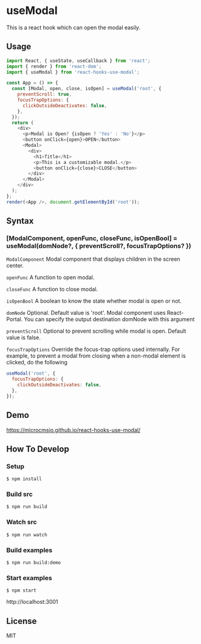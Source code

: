 # useModal

This is a react hook which can open the modal easily.

## Usage

```javascript
import React, { useState, useCallback } from 'react';
import { render } from 'react-dom';
import { useModal } from 'react-hooks-use-modal';

const App = () => {
  const [Modal, open, close, isOpen] = useModal('root', {
    preventScroll: true,
    focusTrapOptions: {
      clickOutsideDeactivates: false,
    },
  });
  return (
    <div>
      <p>Modal is Open? {isOpen ? 'Yes' : 'No'}</p>
      <button onClick={open}>OPEN</button>
      <Modal>
        <div>
          <h1>Title</h1>
          <p>This is a customizable modal.</p>
          <button onClick={close}>CLOSE</button>
        </div>
      </Modal>
    </div>
  );
};
render(<App />, document.getElementById('root'));
```

## Syntax

### [ModalComponent, openFunc, closeFunc, isOpenBool] = useModal(domNode?, { preventScroll?, focusTrapOptions? })

`ModalComponent`
Modal component that displays children in the screen center.

`openFunc`
A function to open modal.

`closeFunc`
A function to close modal.

`isOpenBool`
A boolean to know the state whether modal is open or not.

`domNode`
Optional.
Default value is 'root'.
Modal component uses React-Portal.
You can specify the output destination domNode with this argument

`preventScroll`
Optional to prevent scrolling while modal is open.
Default value is false.

`focusTrapOptions`
Override the focus-trap options used internally.
For example, to prevent a modal from closing when a non-modal element is clicked, do the following

```jsx
useModal('root', {
  focusTrapOptions: {
    clickOutsideDeactivates: false,
  },
});
```

## Demo

https://microcmsio.github.io/react-hooks-use-modal/

## How To Develop

### Setup

```
$ npm install
```

### Build src

```
$ npm run build
```

### Watch src

```
$ npm run watch
```

### Build examples

```
$ npm run build:demo
```

### Start examples

```
$ npm start
```

http://localhost:3001

## License

MIT
